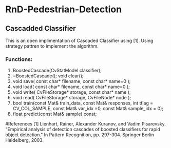 # RnD-Pedestrian-Detection

## Cascadded Classifier
 This is an open implimentation of Cascaded Classifier using [1]. Using strategy pattren to implement the algorithm.
### Functions:
1. BoostedCascade(CvStatModel classifier);
2. ~BoostedCascade();
void clear();
3. void save( const char* filename, const char* name=0 );
4. void load( const char* filename, const char* name=0 );
5. void write( CvFileStorage* storage, const char* name );
6. void read( CvFileStorage* storage, CvFileNode* node );
7. bool train(const Mat& train_data, const Mat& responses, int tflag = CV_COL_SAMPLE, const Mat& var_idx =0, const Mat& sample_idx = 0);
8. float predict(const Mat& sample) const;


#References
[1] Lienhart, Rainer, Alexander Kuranov, and Vadim Pisarevsky. "Empirical analysis of detection cascades of boosted classifiers for rapid object detection." In Pattern Recognition, pp. 297-304. Springer Berlin Heidelberg, 2003.